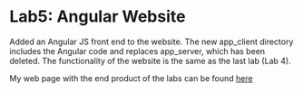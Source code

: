 # Lab5: Angular Website

Added an Angular JS front end to the website. The new app_client directory includes the Angular code and replaces app_server, which has been deleted. The functionality of the website is the same as the last lab (Lab 4). 
 
My web page with the end product of the labs can be found [here](http://3.237.172.53/)
